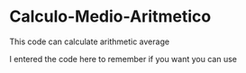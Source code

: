 # Calculo-Medio-Aritmetico

This code can calculate arithmetic average

I entered the code here to remember if you want you can use
